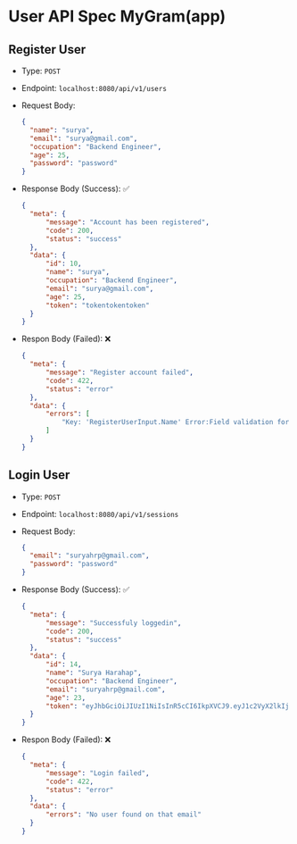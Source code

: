 # User API Spec MyGram(app)

## Register User
- Type: `POST`
- Endpoint: `localhost:8080/api/v1/users`
- Request Body:
  ```json
  {
    "name": "surya",
    "email": "surya@gmail.com",
    "occupation": "Backend Engineer",
    "age": 25,
    "password": "password"
  }
  ```

- Response Body (Success): ✅
  ```json
  {
    "meta": {
        "message": "Account has been registered",
        "code": 200,
        "status": "success"
    },
    "data": {
        "id": 10,
        "name": "surya",
        "occupation": "Backend Engineer",
        "email": "surya@gmail.com",
        "age": 25,
        "token": "tokentokentoken"
    }
  }
  ```

- Respon Body (Failed): ❌
  ```json
  {
    "meta": {
        "message": "Register account failed",
        "code": 422,
        "status": "error"
    },
    "data": {
        "errors": [
            "Key: 'RegisterUserInput.Name' Error:Field validation for 'Name' failed on the 'required' tag"
        ]
    }
  }
  ```


## Login User
- Type: `POST`
- Endpoint: `localhost:8080/api/v1/sessions`
- Request Body:
  ```json
  {
    "email": "suryahrp@gmail.com",
    "password": "password"
  }
  ```

- Response Body (Success): ✅
  ```json
  {
    "meta": {
        "message": "Successfuly loggedin",
        "code": 200,
        "status": "success"
    },
    "data": {
        "id": 14,
        "name": "Surya Harahap",
        "occupation": "Backend Engineer",
        "email": "suryahrp@gmail.com",
        "age": 23,
        "token": "eyJhbGciOiJIUzI1NiIsInR5cCI6IkpXVCJ9.eyJ1c2VyX2lkIjoxNH0.nzphv8gQ7XQMd-4XzalgMDVLORokX5VTR70boSosANE"
    }
  }
  ```

- Respon Body (Failed): ❌
  ```json
  {
    "meta": {
        "message": "Login failed",
        "code": 422,
        "status": "error"
    },
    "data": {
        "errors": "No user found on that email"
    }
  }
  ```

